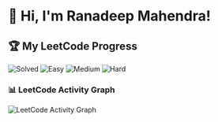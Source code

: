 # 👋 Hi, I'm Ranadeep Mahendra!

## 🏆 My LeetCode Progress

![Solved](https://img.shields.io/badge/Solved-73/3706-blue?cache=1759801953) ![Easy](https://img.shields.io/badge/Easy-41/905-brightgreen?cache=1759801953) ![Medium](https://img.shields.io/badge/Medium-31/1927-orange?cache=1759801953) ![Hard](https://img.shields.io/badge/Hard-1/874-red?cache=1759801953)

### 📊 LeetCode Activity Graph

![LeetCode Activity Graph](https://leetcard.jacoblin.cool/ranadeep_mahendra2426?theme=dark&font=Karma&ext=heatmap&cache=1759801953)
